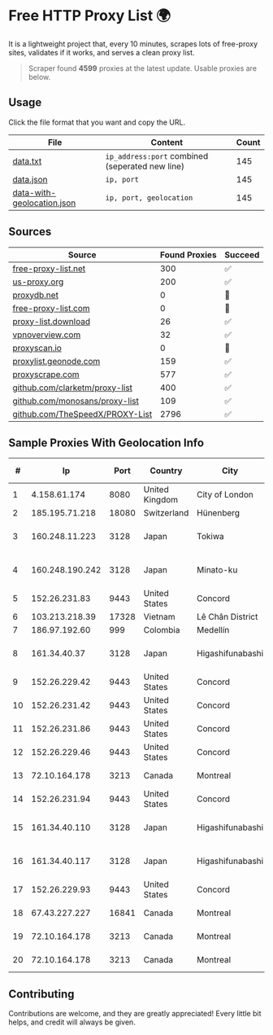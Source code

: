 
# Free HTTP Proxy List 🌍

It is a lightweight project that, every 10 minutes, scrapes lots of free-proxy sites, validates if it works, and serves a clean proxy list.


> Scraper found **4599** proxies at the latest update. Usable proxies are below.

## Usage

Click the file format that you want and copy the URL.


|File|Content|Count|
|----|-------|-----|
|[data.txt](https://raw.githubusercontent.com/themiralay/Proxy-List-World/master/data.txt)|`ip_address:port` combined (seperated new line)|145|
|[data.json](https://raw.githubusercontent.com/themiralay/Proxy-List-World/master/data.json)|`ip, port`|145|
|[data-with-geolocation.json](https://raw.githubusercontent.com/themiralay/Proxy-List-World/master/data-with-geolocation.json)|`ip, port, geolocation`|145|

## Sources

|Source|Found Proxies|Succeed|
|------|-------------|-------|
|[free-proxy-list.net](https://free-proxy-list.net)|300|✅|
|[us-proxy.org](https://www.us-proxy.org)|200|✅|
|[proxydb.net](http://proxydb.net)|0|🚫|
|[free-proxy-list.com](https://free-proxy-list.com/?page=&port=&type%5B%5D=http&type%5B%5D=https&up_time=0&search=Search)|0|🚫|
|[proxy-list.download](https://www.proxy-list.download/HTTP)|26|✅|
|[vpnoverview.com](https://vpnoverview.com/privacy/anonymous-browsing/free-proxy-servers)|32|✅|
|[proxyscan.io](https://www.proxyscan.io)|0|🚫|
|[proxylist.geonode.com](https://proxylist.geonode.com/api/proxy-list?limit=300&page=1&sort_by=lastChecked&sort_type=desc&protocols=http,https)|159|✅|
|[proxyscrape.com](https://api.proxyscrape.com/v2/?request=displayproxies&protocol=http&timeout=10000&country=all&ssl=all&anonymity=all)|577|✅|
|[github.com/clarketm/proxy-list](https://raw.githubusercontent.com/clarketm/proxy-list/master/proxy-list-raw.txt)|400|✅|
|[github.com/monosans/proxy-list](https://raw.githubusercontent.com/monosans/proxy-list/main/proxies/http.txt)|109|✅|
|[github.com/TheSpeedX/PROXY-List](https://raw.githubusercontent.com/TheSpeedX/PROXY-List/master/http.txt)|2796|✅|


## Sample Proxies With Geolocation Info

|#|Ip|Port|Country|City|Internet Service Provider|
|-|--|----|-------|----|-------------------------|
|1|4.158.61.174|8080|United Kingdom|City of London|Microsoft Corporation|
|2|185.195.71.218|18080|Switzerland|Hünenberg|Datasource AG|
|3|160.248.11.223|3128|Japan|Tokiwa|NTT PC Communications, Inc.|
|4|160.248.190.242|3128|Japan|Minato-ku|NTT PC Communications, Inc.|
|5|152.26.231.83|9443|United States|Concord|MCNC|
|6|103.213.218.39|17328|Vietnam|Lê Chân District|V9ERP|
|7|186.97.192.60|999|Colombia|Medellín|Colombia Móvil|
|8|161.34.40.37|3128|Japan|Higashifunabashi|NTT PC Communications, Inc.|
|9|152.26.229.42|9443|United States|Concord|MCNC|
|10|152.26.231.42|9443|United States|Concord|MCNC|
|11|152.26.231.86|9443|United States|Concord|MCNC|
|12|152.26.229.46|9443|United States|Concord|MCNC|
|13|72.10.164.178|3213|Canada|Montreal|GloboTech Communications|
|14|152.26.231.94|9443|United States|Concord|MCNC|
|15|161.34.40.110|3128|Japan|Higashifunabashi|NTT PC Communications, Inc.|
|16|161.34.40.117|3128|Japan|Higashifunabashi|NTT PC Communications, Inc.|
|17|152.26.229.93|9443|United States|Concord|MCNC|
|18|67.43.227.227|16841|Canada|Montreal|GloboTech Communications|
|19|72.10.164.178|3213|Canada|Montreal|GloboTech Communications|
|20|72.10.164.178|3213|Canada|Montreal|GloboTech Communications|



## Contributing

Contributions are welcome, and they are greatly appreciated! Every
little bit helps, and credit will always be given.

